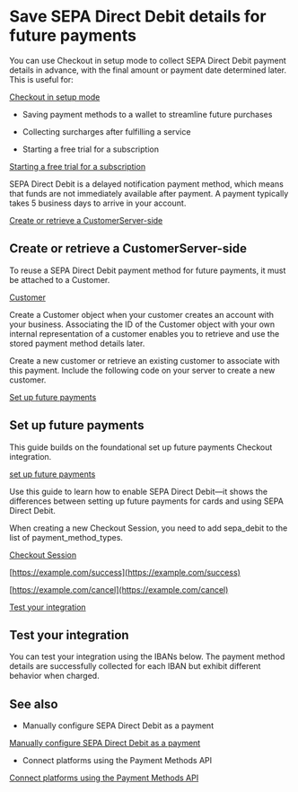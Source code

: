 # Save SEPA Direct Debit details for future payments

You can use Checkout in setup mode to collect SEPA Direct Debit payment details in advance, with the final amount or payment date determined later. This is useful for:

[Checkout in setup mode](/payments/save-and-reuse?platform=checkout)

- Saving payment methods to a wallet to streamline future purchases

- Collecting surcharges after fulfilling a service

- Starting a free trial for a subscription

[Starting a free trial for a subscription](/billing/subscriptions/trials)

SEPA Direct Debit is a delayed notification payment method, which means that funds are not immediately available after payment. A payment typically takes 5 business days to arrive in your account.

[Create or retrieve a CustomerServer-side](#create-retrieve-customer)

## Create or retrieve a CustomerServer-side

To reuse a SEPA Direct Debit payment method for future payments, it must be attached to a Customer.

[Customer](/api/customers)

Create a Customer object when your customer creates an account with your business. Associating the ID of the Customer object with your own internal representation of a customer enables you to retrieve and use the stored payment method details later.

Create a new customer or retrieve an existing customer to associate with this payment. Include the following code on your server to create a new customer.

[Set up future payments](#setup-a-payment)

## Set up future payments

This guide builds on the foundational set up future payments Checkout integration.

[set up future payments](/payments/save-and-reuse?platform=checkout)

Use this guide to learn how to enable SEPA Direct Debit—it shows the differences between setting up future payments for cards and using SEPA Direct Debit.

When creating a new Checkout Session, you need to add sepa_debit to the list of payment_method_types.

[Checkout Session](/api/checkout/sessions)

[https://example.com/success](https://example.com/success)

[https://example.com/cancel](https://example.com/cancel)

[Test your integration](#testing)

## Test your integration

You can test your integration using the IBANs below. The payment method details are successfully collected for each IBAN but exhibit different behavior when charged.

## See also

- Manually configure SEPA Direct Debit as a payment

[Manually configure SEPA Direct Debit as a payment](/payments/sepa-debit/accept-a-payment)

- Connect platforms using the Payment Methods API

[Connect platforms using the Payment Methods API](/payments/payment-methods/connect)
